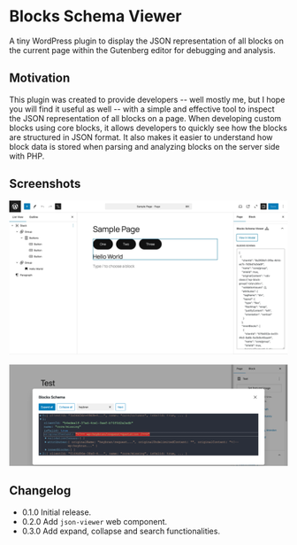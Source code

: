 # Blocks Schema Viewer

A tiny WordPress plugin to display the JSON representation of all blocks on the current page within the Gutenberg editor for debugging and analysis.

## Motivation

This plugin was created to provide developers -- well mostly me, but I hope you will find it useful as well -- with a simple and effective tool to inspect the JSON representation of all blocks on a page. When developing custom blocks using core blocks, it allows developers to quickly see how the blocks are structured in JSON format. It also makes it easier to understand how block data is stored when parsing and analyzing blocks on the server side with PHP.

## Screenshots

![Blocks schema viewer adds a panel inside the editor. It will display the JSON schema of all blocks on the current page in a textarea.](./screenshot-1.jpg)

![Blocks schema viewer also allow users to view the schema inside a modal, along with expand, collapse and search functionalities.](./screenshot-3.png)

## Changelog

- 0.1.0 Initial release.
- 0.2.0 Add `json-viewer` web component.
- 0.3.0 Add expand, collapse and search functionalities.
